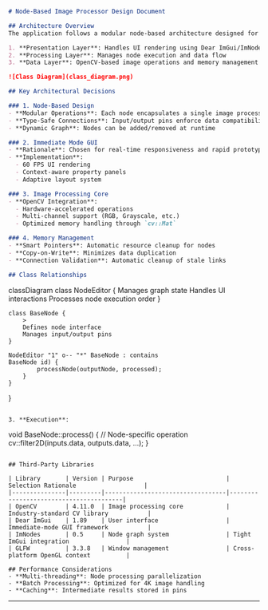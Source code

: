 ```markdown
# Node-Based Image Processor Design Document

## Architecture Overview
The application follows a modular node-based architecture designed for flexible image processing workflows. The system is divided into three primary layers:

1. **Presentation Layer**: Handles UI rendering using Dear ImGui/ImNodes
2. **Processing Layer**: Manages node execution and data flow
3. **Data Layer**: OpenCV-based image operations and memory management

![Class Diagram](class_diagram.png)

## Key Architectural Decisions

### 1. Node-Based Design
- **Modular Operations**: Each node encapsulates a single image processing task
- **Type-Safe Connections**: Input/output pins enforce data compatibility
- **Dynamic Graph**: Nodes can be added/removed at runtime

### 2. Immediate Mode GUI
- **Rationale**: Chosen for real-time responsiveness and rapid prototyping
- **Implementation**:
  - 60 FPS UI rendering
  - Context-aware property panels
  - Adaptive layout system

### 3. Image Processing Core
- **OpenCV Integration**:
  - Hardware-accelerated operations
  - Multi-channel support (RGB, Grayscale, etc.)
  - Optimized memory handling through `cv::Mat`

### 4. Memory Management
- **Smart Pointers**: Automatic resource cleanup for nodes
- **Copy-on-Write**: Minimizes data duplication
- **Connection Validation**: Automatic cleanup of stale links

## Class Relationships

```
classDiagram
    class NodeEditor {
        Manages graph state
        Handles UI interactions
        Processes node execution order
    }
    
    class BaseNode {
        >
        Defines node interface
        Manages input/output pins
    }
    
    NodeEditor "1" o-- "*" BaseNode : contains
    BaseNode id) {
            processNode(outputNode, processed);
        }
    }
}
```

3. **Execution**:
```
void BaseNode::process() {
    // Node-specific operation
    cv::filter2D(inputs.data, outputs.data, ...);
}
```

## Third-Party Libraries

| Library       | Version | Purpose                          | Selection Rationale                   |
|---------------|---------|----------------------------------|----------------------------------------|
| OpenCV        | 4.11.0  | Image processing core            | Industry-standard CV library           |
| Dear ImGui    | 1.89    | User interface                   | Immediate-mode GUI framework           |
| ImNodes       | 0.5     | Node graph system                | Tight ImGui integration                |
| GLFW          | 3.3.8   | Window management                | Cross-platform OpenGL context          |

## Performance Considerations
- **Multi-threading**: Node processing parallelization
- **Batch Processing**: Optimized for 4K image handling
- **Caching**: Intermediate results stored in pins
```

---


